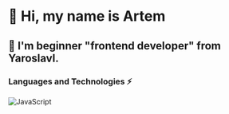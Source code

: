 # 👋 Hi, my name is Artem 
## 💬 I'm beginner "frontend developer" from Yaroslavl.
### Languages and Technologies ⚡

![JavaScript](https://img.shields.io/badge/-JavaScript-090909?style=for-the-badge&logo=JavaScript)

